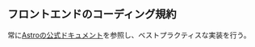 ## フロントエンドのコーディング規約

常に[Astroの公式ドキュメント](https://docs.astro.build/en/getting-started/)を参照し、ベストプラクティスな実装を行う。
